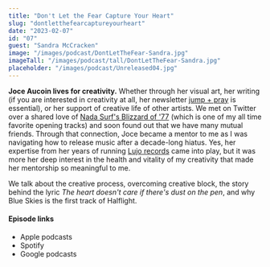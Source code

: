 ```yaml
---
title: "Don't Let the Fear Capture Your Heart"
slug: "dontletthefearcaptureyourheart"
date: "2023-02-07"
id: "07"
guest: "Sandra McCracken"
image: "/images/podcast/DontLetTheFear-Sandra.jpg"
imageTall: "/images/podcast/tall/DontLetTheFear-Sandra.jpg"
placeholder: "/images/podcast/Unreleased04.jpg"
---
```


**Joce Aucoin lives for creativity.** Whether through her visual art, her writing (if you are interested in creativity at all, her newsletter [jump + pray](https://jumpandpray.substack.com/) is essential), or her support of creative life of other artists. We met on Twitter over a shared love of [Nada Surf's Blizzard of '77](https://open.spotify.com/track/3ghULzyl9OXKlCiwQFitx2?si=c280c107dd074948) (which is one of my all time favorite opening tracks) and soon found out that we have many mutual friends. Through that connection, Joce became a mentor to me as I was navigating how to release music after a decade-long hiatus. Yes, her expertise from her years of running [Lujo records](https://lujorecords.com/) came into play, but it was more her deep interest in the health and vitality of my creativity that made her mentorship so meaningful to me.

We talk about the creative process, overcoming creative block, the story behind the lyric _The heart doesn't care if there's dust on the pen_, and why Blue Skies is the first track of Halflight.

#### Episode links

- Apple podcasts
- Spotify
- Google podcasts

